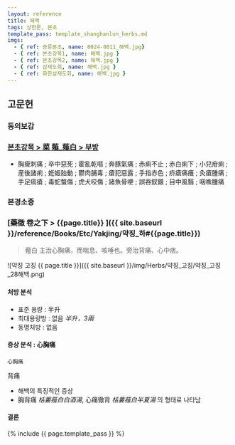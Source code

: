 ```yaml
---
layout: reference
title: 해백
tags: 상한론, 본초
template_pass: template_shanghanlun_herbs.md
imgs:
  - { ref: 증류본초, name: 0024-0011_해백.jpg}
  - { ref: 본초강목1, name: 해백.jpg }
  - { ref: 본초강목2, name: 해백.jpg }
  - { ref: 삼재도회, name: 해백.jpg }
  - { ref: 화한삼재도회, name: 해백.jpg }
---
```


## 고문헌

### 동의보감

### [본초강목 > 菜	薤_薤白 > 부방]()

* 胸痺刺痛 ; 卒中惡死 ; 霍亂乾嘔 ; 奔豚氣痛 ; 赤痢不止 ; 赤白痢下 ; 小兒疳痢 ; 産後諸痢 ; 姙娠胎動 ; 鬱肉脯毒 ; 瘡犯惡露 ; 手指赤色 ; 疥瘡痛癢 ; 灸瘡腫痛 ; 手足瘑瘡 ; 毒蛇螫傷 ; 虎犬咬傷 ; 諸魚骨哽 ; 誤吞釵鐶 ; 目中風翳 ; 咽㗋腫痛

### 본경소증

### [藥徵 卷之下 > {{page.title}} ]({{ site.baseurl }}/reference/Books/Etc/Yakjing/약징_하#{{page.title}})

> 薤白 主治心胸痛，而喘息、咳唾也。旁治背痛、心中痞。

![약징 고징 {{ page.title }}]({{ site.baseurl }}/img/Herbs/약징_고징/약징_고징_28해백.png)

#### 처방 분석

* 표준 용량 : 半升
* 최대용량방 : 없음 _半升，3兩_
* 동명처방 : 없음

#### 증상 분석 : 心胸痛

`心胸痛`

背痛
* 해백의 특징적인 증상
* 胸背痛 _栝蔞薤白白酒湯_, 心痛徹背 _栝蔞薤白半夏湯_ 의 형태로 나타남

#### 결론


{% include {{ page.template_pass }} %}
